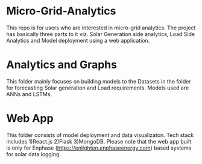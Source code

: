 # Micro-Grid-Analytics
This repo is for users who are interested in micro-grid analytics. The project has basically three parts to it viz.
Solar Generation side analytics, Load Side Analytics and Model deployment using a web application.

# Analytics and Graphs
This folder mainly focuses on building models to the Datasets in the folder for forecasting Solar generation and Load requirements.
Models used are ANNs and LSTMs.

# Web App
This folder consists of model deployment and data visualizaton. Tech stack includes 1)React.js 2)Flask 3)MongoDB.
Please note that the web app built is only for Enphase (https://enlighten.enphaseenergy.com) based systems for solar data logging. 
